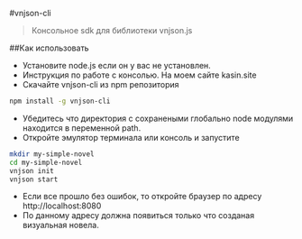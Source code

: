#vnjson-cli
> Консольное sdk для библиотеки vnjson.js

##Как использовать

  * Установите node.js если он у вас не установлен.
  * Инструкция по работе с консолью. На моем сайте kasin.site
  * Скачайте vnjson-cli из npm репозитория
```bash
npm install -g vnjson-cli
```
  * Убедитесь что директория с сохранеными глобально node модулями
    находится в переменной path.
  * Откройте эмулятор терминала или консоль и запустите
```bash
mkdir my-simple-novel
cd my-simple-novel
vnjson init
vnjson start

```
  * Если все прошло без ошибок, то откройте браузер
    по адресу http://localhost:8080
  * По данному адресу должна появиться только что созданая визуальная новела.



